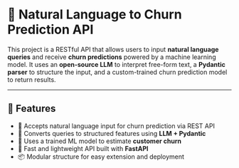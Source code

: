 # 🧠 Natural Language to Churn Prediction API

This project is a RESTful API that allows users to input **natural language queries** and receive **churn predictions** powered by a machine learning model. It uses an **open-source LLM** to interpret free-form text, a **Pydantic parser** to structure the input, and a custom-trained churn prediction model to return results.

---

## 🚀 Features

- 🎯 Accepts natural language input for churn prediction via REST API  
- 🤖 Converts queries to structured features using **LLM + Pydantic**  
- 🧠 Uses a trained ML model to estimate **customer churn**  
- 🔌 Fast and lightweight API built with **FastAPI**  
- 📦 Modular structure for easy extension and deployment  
